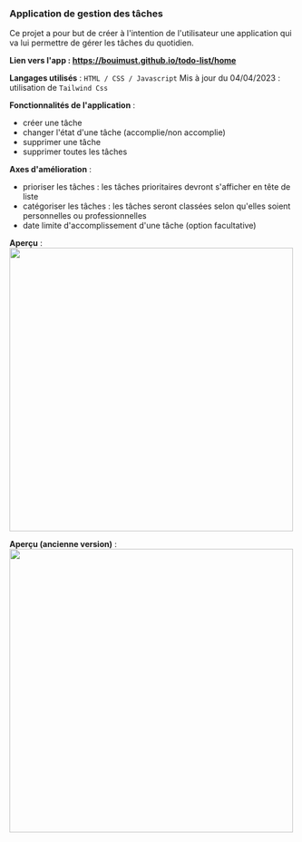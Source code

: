 ### Application de gestion des tâches

Ce projet a pour but de créer à l'intention de l'utilisateur une application qui va lui permettre de gérer les tâches du quotidien.  
  
**Lien vers l'app : https://bouimust.github.io/todo-list/home**

**Langages utilisés** :
``HTML / CSS / Javascript``
Mis à jour du 04/04/2023 : utilisation de ``Tailwind Css``

**Fonctionnalités de l'application** :  
- créer une tâche
- changer l'état d'une tâche (accomplie/non accomplie)
- supprimer une tâche
- supprimer toutes les tâches

**Axes d'amélioration** :  
- prioriser les tâches : les tâches prioritaires devront s'afficher en tête de liste
- catégoriser les tâches : les tâches seront classées selon qu'elles soient personnelles ou professionnelles
- date limite d'accomplissement d'une tâche (option facultative)

**Aperçu** :  
<img src="https://i.ibb.co/f8hvGkv/todo-list.jpg" width="500px">

**Aperçu (ancienne version)** :  
<img src="https://i.ibb.co/SNqYQbN/todolist.png" width="500px">